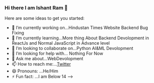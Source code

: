 ### Hi there I am Ishant Ram 👋

Here are some ideas to get you started:

- 🔭 I’m currently working on...Hindustan Times Website Backend Bug Fixing
- 🌱 I’m currently learning...More thing About Backend Devolopment in ReactJs and Normal JavaScript in Advance level
- 👯 I’m looking to collaborate on...Python AI&ML Devolopment
- 🤔 I’m looking for help with... Nothing For Now
- 💬 Ask me about...WebDevolopment
- 📫 How to reach me:...[Twitter](https://twitter.com/IshantRam)
- 😄 Pronouns: ...He/Him
- ⚡ Fun fact: ...I am Below 14
-->
